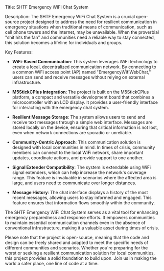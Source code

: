 Title: SHTF Emergency WiFi Chat System

Description:
The SHTF Emergency WiFi Chat System is a crucial open-source project designed to address the need for resilient communication in emergency situations when traditional means of communication, such as cell phone towers and the internet, may be unavailable. When the proverbial "shit hits the fan" and communities need a reliable way to stay connected, this solution becomes a lifeline for individuals and groups.

Key Features:
- **WiFi-Based Communication**: This system leverages WiFi technology to create a local, decentralized communication network. By connecting to a common WiFi access point (AP) named "EmergencyWifiWebChat," users can send and receive messages without relying on external infrastructure.

- **M5StickCPlus Integration**: The project is built on the M5StickCPlus platform, a compact and versatile development board that combines a microcontroller with an LCD display. It provides a user-friendly interface for interacting with the emergency chat system.

- **Resilient Message Storage**: The system allows users to send and receive text messages through a simple web interface. Messages are stored locally on the device, ensuring that critical information is not lost, even when network connections are sporadic or unreliable.

- **Community-Centric Approach**: This communication solution is designed with local communities in mind. In times of crisis, community members can connect to the local WiFi network, share important updates, coordinate actions, and provide support to one another.

- **Signal Extender Compatibility**: The system is extendable using WiFi signal extenders, which can help increase the network's coverage range. This feature is invaluable in scenarios where the affected area is large, and users need to communicate over longer distances.

- **Message History**: The chat interface displays a history of the most recent messages, allowing users to stay informed and engaged. This feature ensures that information flows smoothly within the community.

The SHTF Emergency WiFi Chat System serves as a vital tool for enhancing emergency preparedness and response efforts. It empowers communities to maintain essential communication channels even in the absence of conventional infrastructure, making it a valuable asset during times of crisis.

Please note that the project is open-source, meaning that the code and design can be freely shared and adapted to meet the specific needs of different communities and scenarios. Whether you're preparing for the worst or seeking a resilient communication solution for local communities, this project provides a solid foundation to build upon. Join us in making the world a safer place, one line of code at a time.
